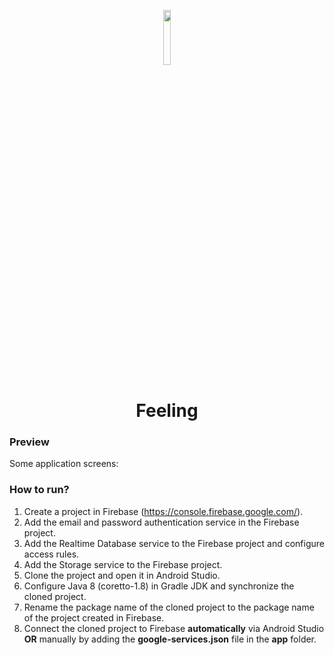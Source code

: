 <p align="center">
  <img src="https://github.com/omouravictor/android-feeling/assets/64164023/b3248533-30e8-4a5c-8ec0-2d1ab3121938" width=15% height=15%>
</p>

<h1 align="center">Feeling</h1>

### Preview

Some application screens:

### How to run?

1. Create a project in Firebase (https://console.firebase.google.com/).
2. Add the email and password authentication service in the Firebase project.
3. Add the Realtime Database service to the Firebase project and configure access rules.
4. Add the Storage service to the Firebase project.
5. Clone the project and open it in Android Studio.
6. Configure Java 8 (coretto-1.8) in Gradle JDK and synchronize the cloned project.
7. Rename the package name of the cloned project to the package name of the project created in Firebase.
8. Connect the cloned project to Firebase **automatically** via Android Studio **OR** manually by adding the **google-services.json** file in the **app** folder.
